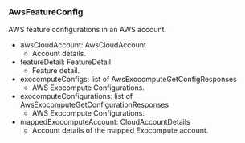 ### AwsFeatureConfig
AWS feature configurations in an AWS account.

- awsCloudAccount: AwsCloudAccount
  - Account details.
- featureDetail: FeatureDetail
  - Feature detail.
- exocomputeConfigs: list of AwsExocomputeGetConfigResponses
  - AWS Exocompute Configurations.
- exocomputeConfigurations: list of AwsExocomputeGetConfigurationResponses
  - AWS Exocompute Configurations.
- mappedExocomputeAccount: CloudAccountDetails
  - Account details of the mapped Exocompute account.
